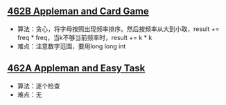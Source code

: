## [462B Appleman and Card Game](462B_Appleman_and_Card_Game/Solution.c)

* 算法：贪心，将字母按照出现频率排序。然后按频率从大到小取，result += freq * freq，当k不够当前频率时，result += k * k
* 难点：注意数字范围，要用long long int

## [462A Appleman and Easy Task](462A_Appleman_and_Easy_Task/Solution.c)

* 算法：逐个检查
* 难点：无
